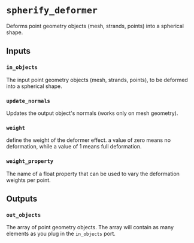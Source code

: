 # `spherify_deformer`

Deforms point geometry objects (mesh, strands, points) into a spherical shape.

## Inputs

### `in_objects`
The input point geometry objects (mesh, strands, points), to be deformed into a spherical shape.

### `update_normals`
Updates the output object's normals (works only on mesh geometry).

### `weight`
define the weight of the deformer effect. a value of zero means no deformation, while a value of 1 means full deformation.

### `weight_property`
The name of a float property that can be used to vary the deformation weights per point.

## Outputs

### `out_objects`
The array of point geometry objects. The array will contain as many elements as you plug in the `in_objects` port.